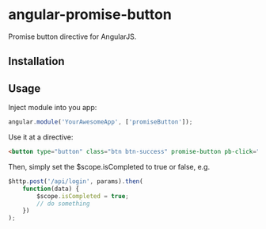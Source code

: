 # angular-promise-button

Promise button directive for AngularJS.

## Installation


## Usage

Inject module into you app:

```javascript
angular.module('YourAwesomeApp', ['promiseButton']);
```

Use it at a directive:

``` html
<button type="button" class="btn btn-success" promise-button pb-click="click(args)" pb-completed="isCompleted">Click</button>
```

Then, simply set the $scope.isCompleted to true or false, e.g.

``` javascript
$http.post('/api/login', params).then(
    function(data) {
        $scope.isCompleted = true;
      	// do something
    })
);
```


